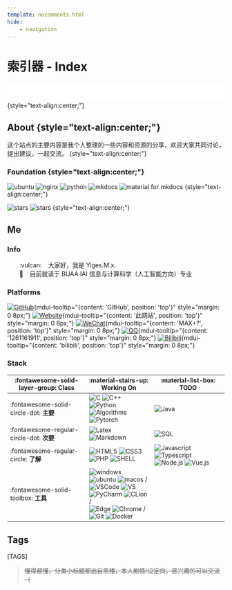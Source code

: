 ```yaml
---
template: nocomments.html
hide:
    - navigation
---
```


# 索引器 - Index

<div id="cnest" style="width:100vw;height:100vh;position:fixed;top:0;left:0;z-index: -2;"></div>
<script type="text/javascript" color="180,180,180" opacity="0.9" zIndex="0" count="99" src="/assets/js/canvas-nest.js"></script>

<!-- <div class="mdui-ripple" style="border-radius: 10px;max-width:500px;margin:0 auto;">
<canvas id=c class="mdui-shadow-5 mdui-hoverable" style="margin:0 auto;height:inherit;border-radius: 10px;max-width:500px;"></canvas>
</div> -->

![Hello, world!](./assets/hello-world.svg)
{style="text-align:center;"}

## About {style="text-align:center;"}

这个站点的主要内容是我个人整理的一些内容和资源的分享，欢迎大家共同讨论，提出建议，一起交流。
{style="text-align:center;"}

### Foundation {style="text-align:center;"}

![ubuntu](https://img.shields.io/badge/System-Ubuntu-E95420?style=flat&logo=ubuntu&logoColor=white)
![nginx](https://img.shields.io/badge/Server-Nginx-009639?style=flat&logo=nginx&logoColor=white)
![python](https://img.shields.io/badge/Backend-Python-3776AB?style=flat&logo=python&logoColor=white)
![mkdocs](https://img.shields.io/badge/Generator-MkDocs-54b4eb?style=flat)
![material for mkdocs](https://img.shields.io/badge/Theme-Material_for_MkDocs-4051b5?style=flat)
{style="text-align:center;"}

![stars](https://img.shields.io/github/stars/YigesMx/yiges?color=ffee00&label=Github%20Repo%20Stars&logo=github&logoColor=ffffff)
![stars](https://img.shields.io/github/repo-size/YigesMx/yiges)
{style="text-align:center;"}

## Me

### Info

&emsp;&emsp;:vulcan:  &ensp; 大家好，我是 Yiges.M.x.  
&emsp;&emsp;:school:  &ensp; 目前就读于 BUAA IAI 信息与计算科学（人工智能方向）专业  

### Platforms

[![GitHub](https://img.shields.io/github/followers/YigesMx?label=GitHub&style=social)](https://github.com/YigesMx){mdui-tooltip="\{content: 'GitHub', position: 'top'\}"  style="margin: 0 8px;"} 
[![Website](https://img.shields.io/badge/yiges.site-%E4%B8%AA%E4%BA%BA%E7%BD%91%E7%AB%99-green?style=social&logo=markdown)](#){mdui-tooltip="\{content: '此网站', position: 'top'\}"  style="margin: 0 8px;"}
[![WeChat](https://img.shields.io/badge/WeChat-%E5%BE%AE%E4%BF%A1-brightgreen?style=social&logo=wechat)](#){mdui-tooltip="\{content: 'MAX+?', position: 'top'\}" style="margin: 0 8px;"}
[![QQ](https://img.shields.io/badge/-QQ-yellow?style=social&logo=tencent-qq&logoColor=black)](#){mdui-tooltip="\{content: '1261161911', position: 'top'\}"  style="margin: 0 8px;"}
[![Bilibili](https://img.shields.io/badge/bilibili-B%E7%AB%99-blue?style=social&logo=bilibili)](https://space.bilibili.com/83527634){mdui-tooltip="\{content: 'bilibili', position: 'top'\}"  style="margin: 0 8px;"}

### Stack


| :fontawesome-solid-layer-group: Class | :material-stairs-up: Working On | :material-list-box: TODO |
| -------- | ----| ----- |
| :fontawesome-solid-circle-dot: **主要** | ![C](https://img.shields.io/badge/C-00599C?style=flat&logo=c&logoColor=white) ![C++](https://img.shields.io/badge/C%2B%2B-00599C?style=flat&logo=c%2B%2B&logoColor=white) ![Python](https://img.shields.io/badge/Python-14354C?style=flat&logo=python&logoColor=white) ![Algorithms](https://img.shields.io/badge/The_Algorithms-00BCB4?style=flat&logo=the-algorithms&logoColor=white) <br/> ![Pytorch](https://img.shields.io/badge/pytorch-EE4C2C?style=flat&logo=pytorch&logoColor=white)| ![Java](https://img.shields.io/badge/Java-ED8B00?style=flat&logo=oracle&logoColor=white) |
| :fontawesome-regular-circle-dot: **次要** | ![Latex](https://img.shields.io/badge/Latex-008080?style=flat&logo=Latex&logoColor=white)![Markdown](https://img.shields.io/badge/Markdown-000000?style=flat&logo=markdown&logoColor=white)| ![SQL](https://img.shields.io/badge/SQL-07405E?style=flat&logo=sqlite&logoColor=whit) |
| :fontawesome-regular-circle: **了解** | ![HTML5](https://img.shields.io/badge/HTML5-E34F26?style=flat&logo=html5&logoColor=white) ![CSS3](https://img.shields.io/badge/CSS3-1572B6?style=flat&logo=css3&logoColor=white) ![PHP](https://img.shields.io/badge/PHP-777BB4?style=flat&logo=php&logoColor=white) ![SHELL](https://img.shields.io/badge/Shell_Script-121011?style=flat&logo=gnu-bash&logoColor=white) | ![Javascript](https://img.shields.io/badge/JavaScript-F7DF1E?style=flat&logo=javascript&logoColor=black) ![Typescript](https://img.shields.io/badge/TypeScript-007ACC?style=flat&logo=typescript&logoColor=white) ![Node.js](https://img.shields.io/badge/Node.js-43853D?style=flat&logo=node.js&logoColor=white) ![Vue.js](https://img.shields.io/badge/Vue.js-35495E?style=flat&logo=vue.js&logoColor=4FC08D) | 
| :fontawesome-solid-toolbox: **工具** | ![windows](https://img.shields.io/badge/Windows-0078D4?style=flat&logo=windows-11&logoColor=white) ![ubuntu](https://img.shields.io/badge/Ubuntu-E95420?style=flat&logo=ubuntu&logoColor=white) ![macos](https://img.shields.io/badge/macOS-000000?style=flat&logo=macos&logoColor=white) /<br/> ![VSCode](https://img.shields.io/badge/VSCode-007ACC?style=flat&logo=visual-studio-code&logoColor=white) ![VS](https://img.shields.io/badge/VS-5C2D91?style=flat&logo=visual-studio&logoColor=white)  ![PyCharm](https://img.shields.io/badge/PyCharm-000000?style=flat&logo=pycharm&logoColor=white) ![CLion](https://img.shields.io/badge/CLion-000000?style=flat&logo=clion&logoColor=white)/<br/> ![Edge](https://img.shields.io/badge/Edge-0078D7?style=flat&logo=microsoft-edge&logoColor=white) ![Chrome](https://img.shields.io/badge/Chrome-4285F4?style=flat&logo=google-chrome&logoColor=white) /<br/> ![Git](https://img.shields.io/badge/Git-F05032?style=flat&logo=git&logoColor=white) ![Docker](https://img.shields.io/badge/Docker-2496ED?style=flat&logo=docker&logoColor=white)| |

## Tags

[TAGS]

> ~~懂得都懂，分类小标题都出自黑楼，本人剧情/设定向，感兴趣的可以交流（~~


<!-- 延迟加载 -->
<!-- <script defer src="example2.js"></script> -->

<!-- chip -->
<!-- <div class="mdui-chip" style="background-color:#43506a!important;">
  <span class="mdui-chip-icon mdui-color-cyan">
    <i class="mdui-icon material-icons">face</i>
  </span>
  <span class="mdui-chip-title" style="color:#fff!important;">Example Chip</span>
</div> -->

<!-- <div align="left">
    <img  src="https://github-readme-streak-stats.herokuapp.com/?user=YigesMx&theme=dark" />
</div> -->

<!-- | 123 | 123 | 123 |
|---|---|---|
| 123 | 123 | 123 |
| 123 | 123 | [Send :fontawesome-solid-paper-plane:](https://www.yiges.site/%E5%88%86%E4%BA%AB/%E6%91%B8%E6%91%B8%E9%B1%BC/#_1){ .md-button .mdui-btn-raised .mdui-ripple } | -->

<!-- 实践可用的mdui组件 -->

<!-- <div class="mdui-divider"></div> -->

<!-- （彩色）进度指示器 -->
<!-- <div class="mdui-spinner"></div> -->
<!-- <div class="mdui-spinner mdui-spinner-colorful"></div> -->

<!-- 进度条 -->
<!-- <div class="mdui-progress"><div class="mdui-progress-determinate" style="width: 30%;"></div></div> -->
<!-- <div class="mdui-progress"><div class="mdui-progress-indeterminate"></div></div> -->

<!-- 可扩展面板（背景颜色不可自适应） -->
<!-- <div class="mdui-panel mdui-panel-gapless" mdui-panel>

  <div class="mdui-panel-item">
    <div class="mdui-panel-item-header">First</div>
    <div class="mdui-panel-item-body">
      <p>First content</p>
      <p>First content</p>
    </div>
  </div>

  <div class="mdui-panel-item">
    <div class="mdui-panel-item-header">Second</div>
    <div class="mdui-panel-item-body">
      <p>Second content</p>
      <p>Second content</p>
    </div>
  </div>

  <div class="mdui-panel-item">
    <div class="mdui-panel-item-header">Third</div>
    <div class="mdui-panel-item-body">
      <p>Third content</p>
      <p>Third content</p>
    </div>
  </div>

</div> -->

<!-- 卡片（背景颜色不可自适应） -->
<!-- <div class="mdui-card">
  <div class="mdui-card-media">
    <img src="https://i.imgur.com/L1D5IZW.jpeg"/>
    <div class="mdui-card-media-covered mdui-card-media-covered-gradient">
      <div class="mdui-card-primary">
        <div class="mdui-card-primary-title">Title</div>
        <div class="mdui-card-primary-subtitle">Subtitle</div>
      </div>
    </div>
  </div>
  <div class="mdui-card-actions">
    <button class="mdui-btn mdui-ripple">action 1</button>
    <button class="mdui-btn mdui-ripple">action 2</button>
  </div>
</div> -->

<!-- 等分网格 -->
<!-- <div class="mdui-container-fluid">
    <div class="mdui-row">
    <div class="mdui-col-xs-3">.mdui-col-xs-3</div>
    </div>
    <div class="mdui-row">
    <div class="mdui-col-xs-6">.mdui-col-xs-6</div>
    </div>
    <div class="mdui-row">
    <div class="mdui-col-xs-9">.mdui-col-xs-9</div>
    </div>
    <div class="mdui-row">
    <div class="mdui-col-xs-12">.mdui-col-xs-12</div>
    </div>
</div> -->

<!-- tooltips -->
<!-- [Send :fontawesome-solid-paper-plane:](https://www.yiges.site/%E5%88%86%E4%BA%AB/%E6%91%B8%E6%91%B8%E9%B1%BC/#_1){ .md-button .mdui-btn-raised .mdui-ripple mdui-tooltip="\{content: '打印', position: 'top'\}" } -->
